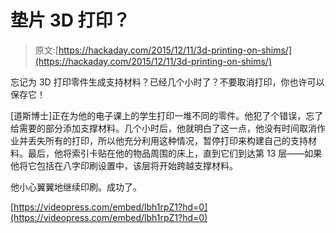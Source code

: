 # 垫片 3D 打印？

> 原文:[https://hackaday.com/2015/12/11/3d-printing-on-shims/](https://hackaday.com/2015/12/11/3d-printing-on-shims/)

忘记为 3D 打印零件生成支持材料？已经几个小时了？不要取消打印，你也许可以保存它！

[道斯博士]正在为他的电子课上的学生打印一堆不同的零件。他犯了个错误，忘了给需要的部分添加支撑材料。几个小时后，他就明白了这一点，他没有时间取消作业并丢失所有的打印，所以他充分利用这种情况，暂停打印来构建自己的支持材料。最后，他将索引卡贴在他的物品周围的床上，直到它们到达第 13 层——如果他将它包括在八字印刷设置中，该层将开始跨越支撑材料。

他小心翼翼地继续印刷。成功了。

[https://videopress.com/embed/lbh1rpZ1?hd=0](https://videopress.com/embed/lbh1rpZ1?hd=0)